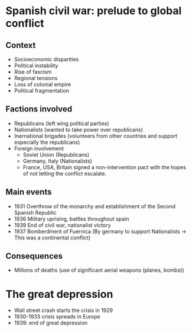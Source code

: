 # Spanish civil war: prelude to global conflict

## Context

- Socioeconomic disparities
- Political instability
- Rise of fascism
- Regional tensions
- Loss of colonial empire
- Political fragmentation

## Factions involved
- Republicans (left wing political parties)
- Nationalists (wanted to take power over republicans)
- Inernational brigades (volunteers from other countries and support especially the republicans)
- Foreign involvement
  - Soviet Union (Republicans)
  - Germany, Italy (Nationalists)
  - France, USA, Britain signed a non-intervention pact with the hopes of not letting the conflict escalate.

## Main events
- 1931 Overthrow of the monarchy and establishment of the Second Spanish Republic
- 1936 Military uprising, battles throughout spain
- 1939 End of civil war, nationalist victory
- 1937 Bomberdment of Fuernica (By germany to support Nationalists -> This was a continental conflict)

## Consequences
- Millions of deaths (use of significant aerial weapons (planes, bombs))


# The great depression

- Wall street crash starts the crisis in 1929
- 1930-1933 crisis spreads in Europe
- 1939: end of great depression